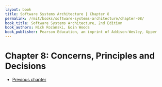 ```yaml
---
layout: book
title: Software Systems Architecture | Chapter 8
permalink: /rmit/books/software-systems-architecture/chapter-08/
book_title: Software Systems Architecture, 2nd Edition
book_authors: Nick Rozanski, Eoin Woods
book_publisher: Pearson Education, an imprint of Addison-Wesley, Upper Saddle River, New Jersey, 2012
---
```


# Chapter 8: Concerns, Principles and Decisions



<nav class="nav-chapters">
	<ul>
		<li class="prev-chapter"><a href="../chapter-07/">Previous chapter</a></li>
		<!-- <li class="next-chapter"><a href="../chapter-08/">Next chapter</a></li> -->
	</ul>
</nav>